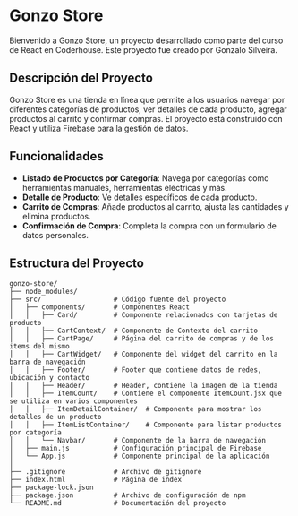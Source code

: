 # Gonzo Store

Bienvenido a Gonzo Store, un proyecto desarrollado como parte del curso de React en Coderhouse. Este proyecto fue creado por Gonzalo Silveira.

## Descripción del Proyecto

Gonzo Store es una tienda en línea que permite a los usuarios navegar por diferentes categorías de productos, ver detalles de cada producto, agregar productos al carrito y confirmar compras. El proyecto está construido con React y utiliza Firebase para la gestión de datos.

## Funcionalidades

- **Listado de Productos por Categoría**: Navega por categorías como herramientas manuales, herramientas eléctricas y más.
- **Detalle de Producto**: Ve detalles específicos de cada producto.
- **Carrito de Compras**: Añade productos al carrito, ajusta las cantidades y elimina productos.
- **Confirmación de Compra**: Completa la compra con un formulario de datos personales.

## Estructura del Proyecto

```plaintext
gonzo-store/
├── node_modules/
├── src/                  # Código fuente del proyecto
│   ├── components/       # Componentes React
│   │   ├── Card/         # Componente relacionados con tarjetas de producto
│   │   ├── CartContext/  # Componente de Contexto del carrito
│   │   ├── CartPage/     # Página del carrito de compras y de los items del mismo   
│   │   ├── CartWidget/   # Componente del widget del carrito en la barra de navegación
│   │   ├── Footer/       # Footer que contiene datos de redes, ubicación y contacto
│   │   ├── Header/       # Header, contiene la imagen de la tienda
│   │   ├── ItemCount/    # Contiene el componente ItemCount.jsx que se utiliza en varios componentes
│   │   ├── ItemDetailContainer/  # Componente para mostrar los detalles de un producto
│   │   ├── ItemListContainer/    # Componente para listar productos por categoría
│   │   └── Navbar/       # Componente de la barra de navegación 
│   ├── main.js           # Configuración principal de Firebase
│   └── App.js            # Componente principal de la aplicación
│
├── .gitignore            # Archivo de gitignore
├── index.html            # Página de index
├── package-lock.json
├── package.json          # Archivo de configuración de npm
└── README.md             # Documentación del proyecto
